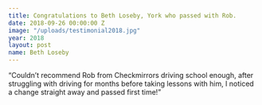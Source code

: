 ```yaml
---
title: Congratulations to Beth Loseby, York who passed with Rob.
date: 2018-09-26 00:00:00 Z
image: "/uploads/testimonial2018.jpg"
year: 2018
layout: post
name: Beth Loseby
---
```


“Couldn’t recommend Rob from Checkmirrors driving school enough, after struggling with driving for months before taking lessons with him, I noticed a change straight away and passed first time!”
